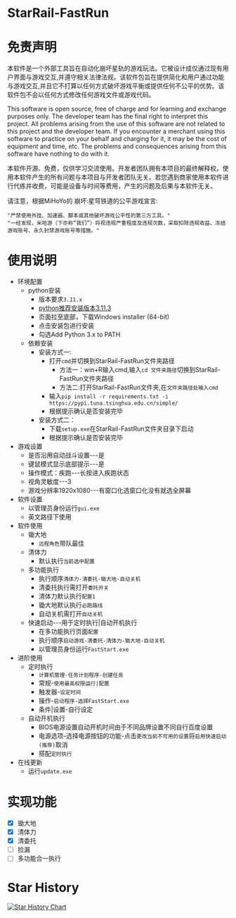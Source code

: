 # StarRail-FastRun
# 免责声明
本软件是一个外部工具旨在自动化崩坏星轨的游戏玩法。它被设计成仅通过现有用户界面与游戏交互,并遵守相关法律法规。该软件包旨在提供简化和用户通过功能与游戏交互,并且它不打算以任何方式破坏游戏平衡或提供任何不公平的优势。该软件包不会以任何方式修改任何游戏文件或游戏代码。

This software is open source, free of charge and for learning and exchange purposes only. The developer team has the final right to interpret this project. All problems arising from the use of this software are not related to this project and the developer team. If you encounter a merchant using this software to practice on your behalf and charging for it, it may be the cost of equipment and time, etc. The problems and consequences arising from this software have nothing to do with it.

本软件开源、免费，仅供学习交流使用。开发者团队拥有本项目的最终解释权。使用本软件产生的所有问题与本项目与开发者团队无关。若您遇到商家使用本软件进行代练并收费，可能是设备与时间等费用，产生的问题及后果与本软件无关。

请注意，根据MiHoYo的 崩坏:星穹铁道的公平游戏宣言:
```
"严禁使用外挂、加速器、脚本或其他破坏游戏公平性的第三方工具。"
"一经发现，米哈游（下亦称“我们”）将视违规严重程度及违规次数，采取扣除违规收益、冻结游戏账号、永久封禁游戏账号等措施。"
```
# 使用说明
- 环境配置
    - python安装
        - 版本要求```3.11.x```
        - [python推荐安装版本3.11.3](https://www.python.org/downloads/release/python-3113/)
        - 页面拉至底部，下载Windows installer (64-bit)
        - 点击安装包进行安装
        - 勾选Add Python 3.x to PATH
    - 依赖安装
        - 安装方式一:
            - 打开```cmd```并切换到StarRail-FastRun文件夹路径
                - 方法一：win+R输入cmd,输入```cd 文件夹路径```切换到StarRail-FastRun文件夹路径
                - 方法二:打开StarRail-FastRun文件夹,在```文件夹路径处输入cmd```
            - 输入```pip install -r requirements.txt -i https://pypi.tuna.tsinghua.edu.cn/simple/```
            - 根据提示确认是否安装完毕
        - 安装方式二：
            - 下载```setup.exe```在StarRail-FastRun文件夹目录下启动
            - 根据提示确认是否安装完毕
- 游戏设置
    - 是否沿用自动战斗设置---是
    - 键鼠模式显示底部提示---是
    - 操作模式：疾跑---长按进入疾跑状态
    - 视角灵敏度---3
    - 游戏分辨率1920x1080---有窗口化选窗口化没有就选全屏幕
- 软件设置
    - 以管理员身份运行```gui.exe```
    - 英文路径下使用
- 软件使用
    - 锄大地
        - ```远程角色```带队最佳
    - 清体力
        - 默认执行```当前选中配置```
    - 多功能执行
        - 执行顺序```清体力-清委托-锄大地-自动关机```
        - 清委托执行需打开```委托开关```
        - 清体力默认执行```配置1```
        - 锄大地默认执行```必跑路线```
        - 自动关机需打开```自动关机```
    - 快速启动---用于定时执行|自动开机执行
        - 在多功能执行页面```配置```
        - 执行顺序```启动游戏-清委托-清体力-锄大地-自动关机```
        - 以管理员身份运行```FastStart.exe```
- 进阶使用
    - 定时执行
        - ```计算机管理-任务计划程序-创建任务```
        - 常规-```使用最高权限运行|配置```
        - 触发器-```设定时间```
        - 操作-```启动程序-选择FastStart.exe```
        - 条件|设置-自行设定
    - 自动开机执行
        - BIOS电源设置自动开机时间由于不同品牌设置不同自行百度设置
        - 电源选项-选择电源按钮的功能-点击```更改当前不可用的设置```将```启用快速启动(推荐)```取消
        - 搭配```定时执行```
- 在线更新
    - 运行```update.exe```
# 实现功能
- [x] 锄大地
- [x] 清体力
- [x] 清委托
- [ ] 捡漏
- [ ] 多功能合一执行
# Star History
[![Star History Chart](https://api.star-history.com/svg?repos=Souloco/StarRail-FastRun&type=Date)](https://star-history.com/#Souloco/StarRail-FastRun&Date)

